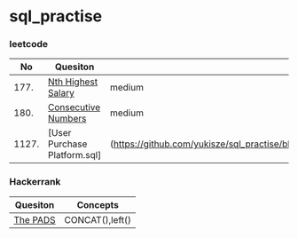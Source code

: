 # sql_practise
### leetcode
| No  |  Quesiton | difficulty| Concepts  |
| ------------- | ------------- |------------- |------------- |
| 177. | [Nth Highest Salary](https://github.com/yukisze/sql_leetcode/blob/main/177.%20Nth%20Highest%20Salary.sql) | medium |
| 180.  | [Consecutive Numbers](https://github.com/yukisze/sql_leetcode/blob/main/180.%20Consecutive%20Numbers.sql) |medium| Self join
|1127.|[User Purchase Platform.sql]|(https://github.com/yukisze/sql_practise/blob/main/1127.%20User%20Purchase%20Platform.sql)|hard|if(), coalesce()

### Hackerrank
| Quesiton | Concepts  |
| ------------- | ------------- |
| [The PADS](https://github.com/yukisze/sql_practise/blob/main/THE_PADS.sql) | CONCAT(),left()|
